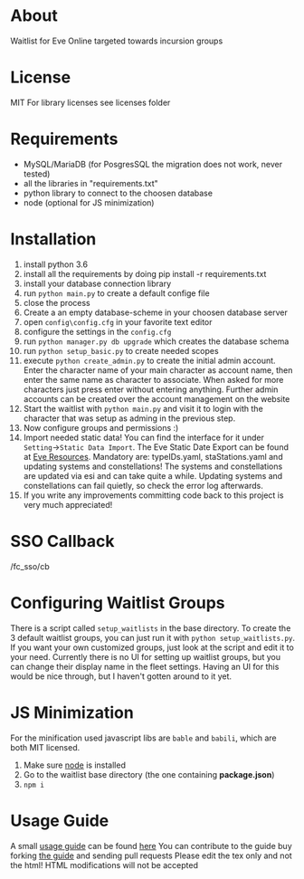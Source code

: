 # About
Waitlist for Eve Online targeted towards incursion groups

# License
MIT
For library licenses see licenses folder

# Requirements
* MySQL/MariaDB (for PosgresSQL the migration does not work, never tested)
* all the libraries in "requirements.txt"
* python library to connect to the choosen database
* node (optional for JS minimization)


# Installation
1. install python 3.6
2. install all the requirements by doing pip install -r requirements.txt
3. install your database connection library
4. run `python main.py` to create a default confige file
5. close the process
6. Create a an empty database-scheme in your choosen database server
7. open `config\config.cfg` in your favorite text editor
8. configure the settings in the `config.cfg`
9. run `python manager.py db upgrade` which creates the database schema
10. run `python setup_basic.py` to create needed scopes
11. execute `python create_admin.py` to create the initial admin account.
Enter the character name of your main character as account name, then enter the same name as character to associate.
When asked for more characters just press enter without entering anything.
Further admin accounts can be created over the account management on the website
12. Start the waitlist with `python main.py` and visit it to login with the character that was setup as adming in the previous step.
13. Now configure groups and permissions :)
14. Import needed static data! You can find the interface for it under `Setting`->`Static Data Import`.
The Eve Static Date Export can be found at [Eve Resources](https://developers.eveonline.com/resource/resources).
Mandatory are: typeIDs.yaml, staStations.yaml and updating systems and constellations!
The systems and constellations are updated via esi and can take quite a while.
Updating systems and constellations can fail quietly, so check the error log afterwards.
14. If you write any improvements committing code back to this project is very much appreciated!

# SSO Callback
<path to your waitlist install>/fc_sso/cb

# Configuring Waitlist Groups
There is a script called `setup_waitlists` in the base directory.
To create the 3 default waitlist groups, you can just run it with `python setup_waitlists.py`.
If you want your own customized groups, just look at the script and edit it to your need.
Currently there is no UI for setting up waitlist groups, but you can change their display name in the fleet settings.
Having an UI for this would be nice through, but I haven't gotten around to it yet.

# JS Minimization
For the minification used javascript libs are `bable` and `babili`, which are both MIT licensed.
1. Make sure [node](https://nodejs.org) is installed
2. Go to the waitlist base directory (the one containing **package.json**)
3. ```npm i```

# Usage Guide
A small [usage guide](https://speedprog.github.io/eve-inc-waitlist-docs/) can be found [here](https://speedprog.github.io/eve-inc-waitlist-docs/)
You can contribute to the guide buy forking [the guide](https://github.com/SpeedProg/eve-inc-waitlist-docs) and sending pull requests
Please edit the tex only and not the html! HTML modifications will not be accepted
